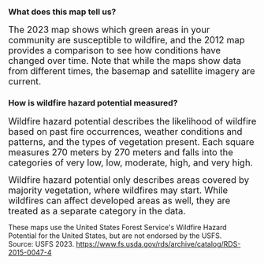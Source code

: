 ### What does this map tell us?
<span style="font-size:18px;">The 2023 map shows which green areas in your community are susceptible to wildfire, and the 2012 map provides a comparison to see how conditions have changed over time. Note that while the maps show data from different times, the basemap and satellite imagery are current.</span>

### How is wildfire hazard potential measured?
<span style="font-size:18px;">Wildfire hazard potential describes the likelihood of wildfire based on past fire occurrences, weather conditions and patterns, and the types of vegetation present. Each square measures 270 meters by 270 meters and falls into the categories of very low, low, moderate, high, and very high.

<span style="font-size:18px;">Wildfire hazard potential only describes areas covered by majority vegetation, where wildfires may start. While wildfires can affect developed areas as well, they are treated as a separate category in the data.</span>

These maps use the United States Forest Service's Wildfire Hazard Potential for the United States, but are not endorsed by the USFS. <br>
Source: USFS 2023. https://www.fs.usda.gov/rds/archive/catalog/RDS-2015-0047-4  
